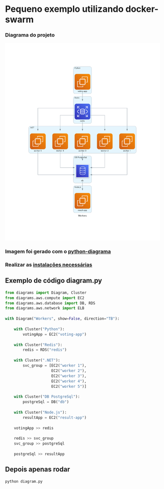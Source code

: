 # Pequeno exemplo utilizando docker-swarm

### Diagrama do projeto
![Diagrama](img/workers.png)

### Imagem foi gerado com o [python-diagrama](https://diagrams.mingrammer.com/)
### Realizar as [instalações necessárias](https://diagrams.mingrammer.com/docs/getting-started/installation)


## Exemplo de código diagram.py

``` python
from diagrams import Diagram, Cluster
from diagrams.aws.compute import EC2
from diagrams.aws.database import DB, RDS
from diagrams.aws.network import ELB

with Diagram("Workers", show=False, direction="TB"):

    with Cluster("Python"):
        votingApp = EC2("voting-app")

    with Cluster("Redis"):
        redis = RDS("redis")

    with Cluster(".NET"):
        svc_group = [EC2("worker 1"),
                     EC2("worker 2"),
                     EC2("worker 3"),
                     EC2("worker 4"),
                     EC2("worker 5")]

    with Cluster("DB PostgreSql"):
        postgreSql = DB("db")

    with Cluster("Node.js"):
        resultApp = EC2("result-app")

    votingApp >> redis

    redis >> svc_group
    svc_group >> postgreSql

    postgreSql >> resultApp
```
## Depois apenas rodar 
``` bash  
python diagram.py
```


